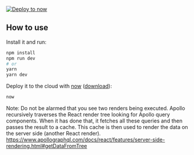 [![Deploy to now](https://deploy.now.sh/static/button.svg)](https://deploy.now.sh/?repo=https://github.com/naeluh/apollo-redux-nextjs-website)

## How to use

Install it and run:

```bash
npm install
npm run dev
# or
yarn
yarn dev
```

Deploy it to the cloud with [now](https://zeit.co/now) ([download](https://zeit.co/download)):

```bash
now
```

Note: Do not be alarmed that you see two renders being executed.  Apollo recursively traverses the React render tree looking for Apollo query components. When it has done that, it fetches all these queries and then passes the result to a cache. This cache is then used to render the data on the server side (another React render).
https://www.apollographql.com/docs/react/features/server-side-rendering.html#getDataFromTree
